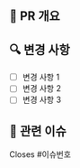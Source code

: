 ## 📝 PR 개요

<!-- 이 PR이 어떤 내용인지 간단히 설명해주세요 -->

## 🔍 변경 사항

<!-- 이 PR에서 변경된 내용을 상세히 설명해주세요 -->

- [ ] 변경 사항 1
- [ ] 변경 사항 2
- [ ] 변경 사항 3

## 🔗 관련 이슈

<!-- 관련된 이슈 번호를 입력해주세요 -->

Closes #이슈번호

